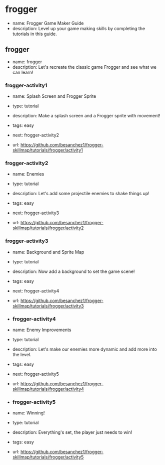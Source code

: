 # frogger
* name: Frogger Game Maker Guide
* description: Level up your game making skills by completing the tutorials in this guide.


## frogger
* name: frogger
* description: Let's recreate the classic game Frogger and see what we can learn!

### frogger-activity1

* name: Splash Screen and Frogger Sprite
* type: tutorial
* description: Make a splash screen and a Frogger sprite with movement!
* tags: easy
* next: frogger-activity2

* url: https://github.com/besanchez1/frogger-skillmap/tutorials/frogger/activity1

### frogger-activity2

* name: Enemies
* type: tutorial
* description: Let's add some projectile enemies to shake things up!
* tags: easy
* next: frogger-activity3

* url: https://github.com/besanchez1/frogger-skillmap/tutorials/frogger/activity2

### frogger-activity3

* name: Background and Sprite Map
* type: tutorial
* description: Now add a background to set the game scene!
* tags: easy
* next: frogger-activity4

* url: https://github.com/besanchez1/frogger-skillmap/tutorials/frogger/activity3

* ### frogger-activity4

* name: Enemy Improvements
* type: tutorial
* description: Let's make our enemies more dynamic and add more into the level.
* tags: easy
* next: frogger-activity5

* url: https://github.com/besanchez1/frogger-skillmap/tutorials/frogger/activity4
  
* ### frogger-activity5

* name: Winning!
* type: tutorial
* description: Everything's set, the player just needs to win!
* tags: easy

* url: https://github.com/besanchez1/frogger-skillmap/tutorials/frogger/activity5
